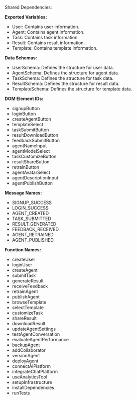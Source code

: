 Shared Dependencies:

**Exported Variables:**
- User: Contains user information.
- Agent: Contains agent information.
- Task: Contains task information.
- Result: Contains result information.
- Template: Contains template information.

**Data Schemas:**
- UserSchema: Defines the structure for user data.
- AgentSchema: Defines the structure for agent data.
- TaskSchema: Defines the structure for task data.
- ResultSchema: Defines the structure for result data.
- TemplateSchema: Defines the structure for template data.

**DOM Element IDs:**
- signupButton
- loginButton
- createAgentButton
- templateSelect
- taskSubmitButton
- resultDownloadButton
- feedbackSubmitButton
- agentNameInput
- agentModelSelect
- taskCustomizeButton
- resultShareButton
- retrainButton
- agentAvatarSelect
- agentDescriptionInput
- agentPublishButton

**Message Names:**
- SIGNUP_SUCCESS
- LOGIN_SUCCESS
- AGENT_CREATED
- TASK_SUBMITTED
- RESULT_GENERATED
- FEEDBACK_RECEIVED
- AGENT_RETRAINED
- AGENT_PUBLISHED

**Function Names:**
- createUser
- loginUser
- createAgent
- submitTask
- generateResult
- receiveFeedback
- retrainAgent
- publishAgent
- browseTemplate
- selectTemplate
- customizeTask
- shareResult
- downloadResult
- updateAgentSettings
- testAgentConversation
- evaluateAgentPerformance
- backupAgent
- addCollaborator
- versionAgent
- deployAgent
- connectAIPlatform
- integrateChatPlatform
- useAnalyticsTool
- setupInfrastructure
- installDependencies
- runTests